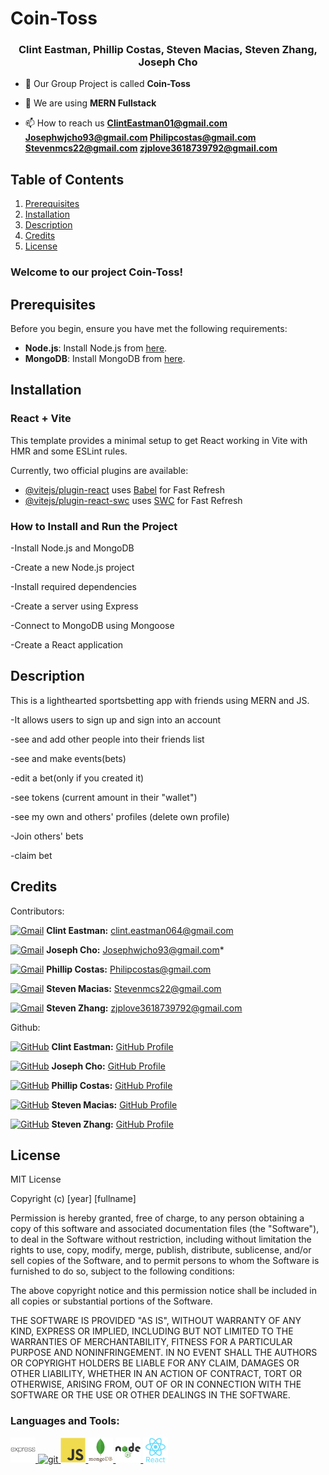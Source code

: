 # Coin-Toss

<h3 align="center">Clint Eastman, Phillip Costas, Steven Macias, Steven Zhang, Joseph Cho</h3>

- 🔭 Our Group Project is called **Coin-Toss**

- 🌱 We are using **MERN Fullstack**

- 📫 How to reach us **ClintEastman01@gmail.com Josephwjcho93@gmail.com Philipcostas@gmail.com Stevenmcs22@gmail.com zjplove3618739792@gmail.com**

## Table of Contents
1. [Prerequisites](#prerequisites)
2. [Installation](#installation)
4. [Description](#description)
5. [Credits](#credits)
6. [License](#license)

<h3>Welcome to our project Coin-Toss!</h3>

## Prerequisites

Before you begin, ensure you have met the following requirements:

- **Node.js**: Install Node.js from [here](https://nodejs.org/).
- **MongoDB**: Install MongoDB from [here](https://www.mongodb.com/try/download/community).

## Installation

<h3>React + Vite</h3>

This template provides a minimal setup to get React working in Vite with HMR and some ESLint rules.

Currently, two official plugins are available:

- [@vitejs/plugin-react](https://github.com/vitejs/vite-plugin-react/blob/main/packages/plugin-react/README.md) uses [Babel](https://babeljs.io/) for Fast Refresh
- [@vitejs/plugin-react-swc](https://github.com/vitejs/vite-plugin-react-swc) uses [SWC](https://swc.rs/) for Fast Refresh

<h3>How to Install and Run the Project</h3>

-Install Node.js and MongoDB

-Create a new Node.js project

-Install required dependencies

-Create a server using Express

-Connect to MongoDB using Mongoose

-Create a React application

## Description

This is a lighthearted sportsbetting app with friends using MERN and JS.

-It allows users to sign up and sign into an account

-see and add other people into their friends list

-see and make events(bets)

-edit a bet(only if you created it)

-see tokens (current amount in their "wallet")

-see my own and others' profiles (delete own profile)

-Join others' bets

-claim bet

## Credits

Contributors: 

[![Gmail](https://img.shields.io/badge/-Gmail-D14836?style=flat-square&logo=gmail&logoColor=white)](mailto:your-email@gmail.com)
 **Clint Eastman:** clint.eastman064@gmail.com

[![Gmail](https://img.shields.io/badge/-Gmail-D14836?style=flat-square&logo=gmail&logoColor=white)](mailto:your-email@gmail.com)
 **Joseph Cho:** Josephwjcho93@gmail.com*

[![Gmail](https://img.shields.io/badge/-Gmail-D14836?style=flat-square&logo=gmail&logoColor=white)](mailto:your-email@gmail.com)
 **Phillip Costas:** Philipcostas@gmail.com

[![Gmail](https://img.shields.io/badge/-Gmail-D14836?style=flat-square&logo=gmail&logoColor=white)](mailto:your-email@gmail.com)
 **Steven Macias:** Stevenmcs22@gmail.com

[![Gmail](https://img.shields.io/badge/-Gmail-D14836?style=flat-square&logo=gmail&logoColor=white)](mailto:your-email@gmail.com)
 **Steven Zhang:** zjplove3618739792@gmail.com

Github: 

[![GitHub](https://img.shields.io/badge/-GitHub-181717?style=flat-square&logo=github&logoColor=white)](https://github.com/your-username)
 **Clint Eastman:** [GitHub Profile](https://github.com/ClintEastman01)

[![GitHub](https://img.shields.io/badge/-GitHub-181717?style=flat-square&logo=github&logoColor=white)](https://github.com/your-username)
 **Joseph Cho:** [GitHub Profile](https://github.com/JosephCho29)

[![GitHub](https://img.shields.io/badge/-GitHub-181717?style=flat-square&logo=github&logoColor=white)](https://github.com/your-username)
 **Phillip Costas:** [GitHub Profile](https://github.com/PhillipCostas)

[![GitHub](https://img.shields.io/badge/-GitHub-181717?style=flat-square&logo=github&logoColor=white)](https://github.com/your-username)
 **Steven Macias:** [GitHub Profile](https://github.com/Stvnmcs)

[![GitHub](https://img.shields.io/badge/-GitHub-181717?style=flat-square&logo=github&logoColor=white)](https://github.com/your-username)
 **Steven Zhang:** [GitHub Profile](https://github.com/zjplove3618739792)

## License

MIT License

Copyright (c) [year] [fullname]

Permission is hereby granted, free of charge, to any person obtaining a copy
of this software and associated documentation files (the "Software"), to deal
in the Software without restriction, including without limitation the rights
to use, copy, modify, merge, publish, distribute, sublicense, and/or sell
copies of the Software, and to permit persons to whom the Software is
furnished to do so, subject to the following conditions:

The above copyright notice and this permission notice shall be included in all
copies or substantial portions of the Software.

THE SOFTWARE IS PROVIDED "AS IS", WITHOUT WARRANTY OF ANY KIND, EXPRESS OR
IMPLIED, INCLUDING BUT NOT LIMITED TO THE WARRANTIES OF MERCHANTABILITY,
FITNESS FOR A PARTICULAR PURPOSE AND NONINFRINGEMENT. IN NO EVENT SHALL THE
AUTHORS OR COPYRIGHT HOLDERS BE LIABLE FOR ANY CLAIM, DAMAGES OR OTHER
LIABILITY, WHETHER IN AN ACTION OF CONTRACT, TORT OR OTHERWISE, ARISING FROM,
OUT OF OR IN CONNECTION WITH THE SOFTWARE OR THE USE OR OTHER DEALINGS IN THE
SOFTWARE.

<h3 align="left">Languages and Tools:</h3>
<p align="left"> <a href="https://expressjs.com" target="_blank" rel="noreferrer"> <img src="https://raw.githubusercontent.com/devicons/devicon/master/icons/express/express-original-wordmark.svg" alt="express" width="40" height="40"/> </a> <a href="https://git-scm.com/" target="_blank" rel="noreferrer"> <img src="https://www.vectorlogo.zone/logos/git-scm/git-scm-icon.svg" alt="git" width="40" height="40"/> </a> <a href="https://developer.mozilla.org/en-US/docs/Web/JavaScript" target="_blank" rel="noreferrer"> <img src="https://raw.githubusercontent.com/devicons/devicon/master/icons/javascript/javascript-original.svg" alt="javascript" width="40" height="40"/> </a> <a href="https://www.mongodb.com/" target="_blank" rel="noreferrer"> <img src="https://raw.githubusercontent.com/devicons/devicon/master/icons/mongodb/mongodb-original-wordmark.svg" alt="mongodb" width="40" height="40"/> </a> <a href="https://nodejs.org" target="_blank" rel="noreferrer"> <img src="https://raw.githubusercontent.com/devicons/devicon/master/icons/nodejs/nodejs-original-wordmark.svg" alt="nodejs" width="40" height="40"/> </a> <a href="https://reactjs.org/" target="_blank" rel="noreferrer"> <img src="https://raw.githubusercontent.com/devicons/devicon/master/icons/react/react-original-wordmark.svg" alt="react" width="40" height="40"/> </a> </p>

